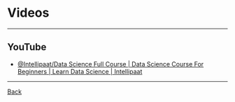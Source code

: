 # Videos

---

## YouTube

- [@Intellipaat/Data Science Full Course | Data Science Course For Beginners | Learn Data Science | Intellipaat](https://www.youtube.com/watch?v=G3XFpqBmmLo)

---

[Back](./../readme.md)
